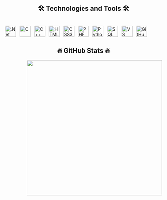 <h2 align="center">🛠 Technologies and Tools 🛠</h2>
<br>
    <span><img src="https://cdn.jsdelivr.net/gh/devicons/devicon/icons/dotnetcore/dotnetcore-original.svg" height="35" title=".Net" /></span> &nbsp;
    <span><img src="https://cdn.jsdelivr.net/gh/devicons/devicon/icons/c/c-original.svg" height="35" title="C" /></span> &nbsp;
    <span><img src="https://cdn.jsdelivr.net/gh/devicons/devicon/icons/cplusplus/cplusplus-original.svg" height="35" title="C++" /></span> &nbsp;
    <!-- <span><img src="https://cdn.jsdelivr.net/gh/devicons/devicon/icons/java/java-original.svg" height="35" title="Java" /></span> &nbsp; -->
    <span><img src="https://cdn.jsdelivr.net/gh/devicons/devicon/icons/html5/html5-original.svg" height="35" title="HTML5" /></span> &nbsp;
    <span><img src="https://cdn.jsdelivr.net/gh/devicons/devicon/icons/css3/css3-original.svg" height="35" title="CSS3" /></span> &nbsp;
    <!-- <span><img src="https://cdn.jsdelivr.net/gh/devicons/devicon/icons/javascript/javascript-original.svg" height="35" title="JavaScript" /></span> &nbsp; -->
    <span><img src="https://cdn.jsdelivr.net/gh/devicons/devicon/icons/php/php-original.svg" height="35" title="PHP" /></span> &nbsp;
    <span><img src="https://cdn.jsdelivr.net/gh/devicons/devicon/icons/python/python-original.svg" height="35" title="Python" /></span> &nbsp;
    <span><img src="https://cdn.jsdelivr.net/gh/devicons/devicon/icons/microsoftsqlserver/microsoftsqlserver-plain.svg" height="35" title="SQL" /></span> &nbsp;
    <span><img src="https://cdn.jsdelivr.net/gh/devicons/devicon/icons/vscode/vscode-original.svg" height="35" title="VS Code" /></span> &nbsp;
    <span><img src="https://cdn.jsdelivr.net/gh/devicons/devicon/icons/github/github-original.svg" height="35" title="GitHub" /></span> &nbsp;
<h2 align="center">🔥 GitHub Stats 🔥</h2>
<div align=center>
  <!-- <a href="#" title="Le Dinh Nguyen">
    <img width="315" align="center" src="https://github-readme-stats.vercel.app/api/top-langs/?username=Karama000&hide=c%23,powershell,Mathematica,Ruby,Objective-C,Objective-C%2b%2b,Cuda&title_color=61dafb&text_color=ffffff&icon_color=61dafb&bg_color=20232a&langs_count=8&layout=compact&border_color=61dafb&hide_border=true" />
  </a> -->
  <a href="#" title="Le Dinh Nguyen">
    <img align="right" width="434" src="https://github-readme-stats.vercel.app/api?username=Karama000&show_icons=true&theme=react&border_color=61dafb&hide_border=true" />
  </a>
</div>

